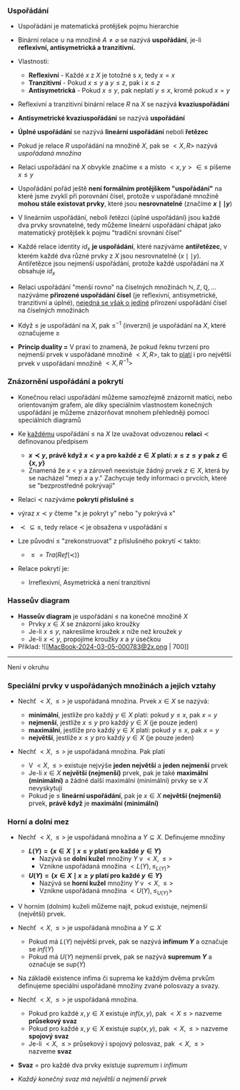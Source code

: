 ### Uspořádání
- Uspořádání je matematická protějšek pojmu hierarchie
- Binární relace $\cup$ na množině $A \neq \varnothing$ se nazývá **uspořádání**, je-li **reflexivní, antisymetrická a tranzitivní.**
- Vlastnosti:
	- **Reflexivní** - Každé $x$ z $X$ je totožné s $x$, tedy $x = x$
	- **Tranzitivní** - Pokud $x \leq y$ a $y \leq z$, pak i $x \leq z$
	- **Antisymetrická** - Pokud $x \leq y$, pak neplatí $y \leq x$, kromě pokud $x = y$

- Reflexivní a tranzitivní binární relace $R$ na $X$ se nazývá **kvaziuspořádání**
- **Antisymetrické kvaziuspořádání** se nazývá **uspořádání**
- **Úplné uspořádání** se nazývá **lineární uspořádání** neboli **řetězec**

- Pokud je relace $R$ uspořádání na množině $X$, pak se $<X,R>$ nazývá *uspořádaná množina*
- Relaci uspořádání na $X$ obvykle značíme $\leq$ a místo $<x,y> \in \leq$ píšeme $x \leq y$
- Uspořádání pořád ještě **není formálním protějškem "uspořádání"** na které jsme zvyklí při porovnání čísel, protože v uspořádané množině **mohou stále existovat prvky**, které jsou **nesrovnatelné** (značíme **$x \mid \mid y$**)

- V lineárním uspořádání, neboli řetězci (úplné uspořádání) jsou každé dva prvky srovnatelné, tedy můžeme lineární uspořádání chápat jako matematický protějšek k pojmu "tradiční srovnání čísel"
- Každé relace identity $id_{x}$ **je uspořádání**, které nazýváme **antiřetězec**, v kterém každé dva různé prvky z $X$ jsou nesrovnatelné ($x \mid \mid y$). Antiřetězce jsou nejmenší uspořádání, protože každé uspořádání na $X$ obsahuje $id_{x}$

- Relaci uspořádání "menší rovno" na číselných množinách $\mathbb{N}, \mathbb{Z}, \mathbb{Q}, ...$ nazýváme **přirozené uspořádání čísel** (je reflexivní, antisymetrické, tranzitivní a úplné), <u>nejedná se však o jediné</u> přirození uspořádání čísel na číselných množinách
- Když $\leq$ je uspořádání na $X$, pak $\leq^{-1}$ (inverzní) je uspořádání na $X$, které označujeme $\geq$

- **Princip duality =** V praxi to znamená, že pokud řeknu tvrzení pro nejmenší prvek v uspořádané množině $<X,R>$, tak to <u>platí</u> i pro největší prvek v uspořádaní množině $<X,R^{-1}>$

### Znázornění uspořádání a pokrytí
- Konečnou relaci uspořádání můžeme samozřejmě znázornit matící, nebo orientovaným grafem, ale díky speciálním vlastnostem konečných uspořádání je můžeme znázorňovat mnohem přehledněji pomocí speciálních diagramů

- Ke <u>každému</u> uspořádání $\leq$ na $X$ lze uvažovat odvozenou **relaci** $\prec$ definovanou předpisem
	- **$x \prec y$, právě když $x < y$ a pro každé $z \in X$ platí: $x \leq z \leq y$ pak $z \in \{x,y\}$**
	- Znamená že $x < y$ a zároveň neexistuje žádný prvek $z \in X$, která by se nacházel "mezi $x$ a $y$." Zachycuje tedy informaci o prvcích, které se "bezprostředně pokrývají"

- Relaci $\prec$ nazýváme **pokrytí příslušné $\leq$**
- výraz $x \prec y$ čteme "x je pokryt y" nebo "y pokrývá x"
- $\prec \subseteq \leq$, tedy relace $\prec$ je obsažena v uspořádání $\leq$

- Lze původní $\leq$ "zrekonstruovat" z příslušného pokrytí $\prec$ takto:
	- $\leq = Tra(Ref(\prec))$ 

- Relace pokrytí je:
	- Irreflexivní, Asymetrická a není tranzitivní

### Hasseův diagram
- **Hasseův diagram** je uspořádání $\leq$ na konečné množině $X$
	- Prvky $x \in X$ se znázorní jako kroužky
	- Je-li $x \leq y$, nakreslíme kroužek $x$ níže než kroužek $y$
	- Je-li $x \prec y$, propojíme kroužky $x$ a $y$ úsečkou
- Příklad:
![[MacBook-2024-03-05-000783@2x.png | 700]]


---
Není v okruhu
### Speciální prvky v uspořádaných množinách a jejich vztahy
- Nechť $<X, \leq >$ je uspořádaná množina. Prvek $x \in X$ se nazývá:
	- **minimální**, jestliže pro každý $y \in X$ platí: pokud $y \leq x$, pak $x = y$
	- **nejmenší**, jestliže $x \leq y$ pro každý $y \in X$ (je pouze jeden)
	- **maximální**, jestliže pro každý $y \in X$ platí: pokud $y \leq x$, pak $x = y$
	- **největší**, jestliže $x \leq y$ pro každý $y \in X$ (je pouze jeden)

- Nechť $<X, \leq>$ je uspořádaná množina. Pak platí
	- V $<X, \leq >$ existuje nejvýše **jeden největší** a **jeden nejmenší** prvek
	- Je-li $x \in X$ **největší (nejmenší)** prvek, pak je také **maximální (minimální)** a žádné další maximální (minimální) prvky se v $X$ nevyskytují
	- Pokud je $\leq$ **lineární uspořádání**, pak je $x \in X$ **největší (nejmenší)** prvek, **právě když** je **maximální (minimální)**

### Horní a dolní mez
- Nechť $<X, \leq >$ je uspořádaná množina a $Y \subseteq X$. Definujeme množiny
	- **$L(Y) = \{ x \in X \mid x \leq y$ platí pro každé $y \in Y \}$**
		- Nazývá se **dolní kužel** množiny $Y$ v $<X, \leq >$
		- Vznikne uspořádaná množina $<L(Y), \leq_{L(Y)}>$
	- **$U(Y) = \{x \in X \mid x \geq y$ platí pro každé $y \in Y\}$**
		- Nazývá se **horní kužel** množiny $Y$ v $<X, \leq>$
		- Vznikne uspořádaná množina $<U(Y), \leq_{U(Y)}>$

- V horním (dolním) kuželi můžeme najít, pokud existuje, nejmenší (největší) prvek.
- Nechť $<X, \leq>$ je uspořádaná množina a $Y \subseteq X$
	- Pokud má $L(Y)$ největší prvek, pak se nazývá **infimum $Y$** a označuje se $inf(Y)$
	- Pokud má $U(Y)$ nejmenší prvek, pak se nazývá **supremum $Y$** a označuje se $sup(Y)$

- Na základě existence infima či suprema ke každým dvěma prvkům definujeme speciální uspořádané množiny zvané polosvazy a svazy.
- Nechť $<X, \leq>$ je uspořádaná množina.
	- Pokud pro každé $x, y \in X$ existuje $inf(x,y)$, pak $<X \leq>$ nazveme **průsekový svaz**
	- Pokud pro každé $x,y \in X$ existuje $sup(x,y)$, pak $<X, \leq>$ nazveme **spojový svaz**
	- Je-li $<X, \leq>$ průsekový i spojový polosvaz, pak $<X, \leq>$ nazveme **svaz**
- **Svaz** = pro každé dva prvky existuje *supremum* i *infimum*
- *Každý konečný svaz má největší a nejmenší prvek*